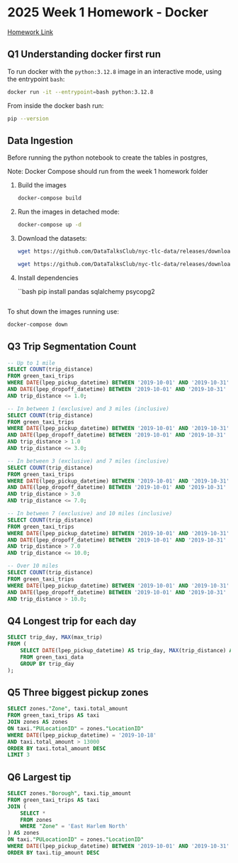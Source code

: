 # 2025 Week 1 Homework - Docker

[Homework Link](https://github.com/DataTalksClub/data-engineering-zoomcamp/blob/main/cohorts/2025/01-docker-terraform/homework.md)

## Q1 Understanding docker first run

To run docker with the `python:3.12.8` image in an interactive mode, using the entrypoint `bash`:

```bash
docker run -it --entrypoint=bash python:3.12.8
```

From inside the docker bash run:

```bash
pip --version
```

## Data Ingestion

Before running the python notebook to create the tables in postgres,

Note: Docker Compose should run from the week 1 homework folder

1) Build the images

    ```bash
    docker-compose build
    ```

1) Run the images in detached mode:

    ```bash
    docker-compose up -d
    ```

1) Download the datasets:

    ```bash
    wget https://github.com/DataTalksClub/nyc-tlc-data/releases/download/green/green_tripdata_2019-10.csv.gz -O taxi.csv
    ```
    
    ```bash
    wget https://github.com/DataTalksClub/nyc-tlc-data/releases/download/misc/taxi_zone_lookup.csv -O zones.csv
    ```

1) Install dependencies

    ``bash
    pip install pandas sqlalchemy psycopg2
    ```

To shut down the images running use:

```bash
docker-compose down
```

## Q3 Trip Segmentation Count

```sql
-- Up to 1 mile
SELECT COUNT(trip_distance) 
FROM green_taxi_trips
WHERE DATE(lpep_pickup_datetime) BETWEEN '2019-10-01' AND '2019-10-31'
AND DATE(lpep_dropoff_datetime) BETWEEN '2019-10-01' AND '2019-10-31'
AND trip_distance <= 1.0;

-- In between 1 (exclusive) and 3 miles (inclusive)
SELECT COUNT(trip_distance) 
FROM green_taxi_trips
WHERE DATE(lpep_pickup_datetime) BETWEEN '2019-10-01' AND '2019-10-31'
AND DATE(lpep_dropoff_datetime) BETWEEN '2019-10-01' AND '2019-10-31'
AND trip_distance > 1.0
AND trip_distance <= 3.0;

-- In between 3 (exclusive) and 7 miles (inclusive)
SELECT COUNT(trip_distance) 
FROM green_taxi_trips
WHERE DATE(lpep_pickup_datetime) BETWEEN '2019-10-01' AND '2019-10-31'
AND DATE(lpep_dropoff_datetime) BETWEEN '2019-10-01' AND '2019-10-31'
AND trip_distance > 3.0
AND trip_distance <= 7.0;

-- In between 7 (exclusive) and 10 miles (inclusive)
SELECT COUNT(trip_distance) 
FROM green_taxi_trips
WHERE DATE(lpep_pickup_datetime) BETWEEN '2019-10-01' AND '2019-10-31'
AND DATE(lpep_dropoff_datetime) BETWEEN '2019-10-01' AND '2019-10-31'
AND trip_distance > 7.0
AND trip_distance <= 10.0;

-- Over 10 miles
SELECT COUNT(trip_distance) 
FROM green_taxi_trips
WHERE DATE(lpep_pickup_datetime) BETWEEN '2019-10-01' AND '2019-10-31'
AND DATE(lpep_dropoff_datetime) BETWEEN '2019-10-01' AND '2019-10-31'
AND trip_distance > 10.0;
```

## Q4 Longest trip for each day

```sql
SELECT trip_day, MAX(max_trip)
FROM (
    SELECT DATE(lpep_pickup_datetime) AS trip_day, MAX(trip_distance) AS max_trip
    FROM green_taxi_data
    GROUP BY trip_day
);

```

## Q5 Three biggest pickup zones

```sql
SELECT zones."Zone", taxi.total_amount
FROM green_taxi_trips AS taxi
JOIN zones AS zones
ON taxi."PULocationID" = zones."LocationID"
WHERE DATE(lpep_pickup_datetime) = '2019-10-18'
AND taxi.total_amount > 13000
ORDER BY taxi.total_amount DESC
LIMIT 3
```

## Q6 Largest tip

```sql
SELECT zones."Borough", taxi.tip_amount
FROM green_taxi_trips AS taxi
JOIN (
    SELECT * 
    FROM zones 
    WHERE "Zone" = 'East Harlem North'
) AS zones
ON taxi."PULocationID" = zones."LocationID"
WHERE DATE(lpep_pickup_datetime) BETWEEN '2019-10-01' AND '2019-10-31'
ORDER BY taxi.tip_amount DESC
```
